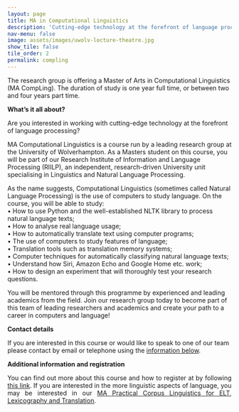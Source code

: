 ```yaml
---
layout: page
title: MA in Computational Linguistics   
description: 'Cutting-edge technology at the forefront of language processing'
nav-menu: false
image: assets/images/uwolv-lecture-theatre.jpg
show_tile: false 
tile_order: 2
permalink: compling
---
```


<p>The research group is offering a Master of Arts in Computational Linguistics (MA CompLing). The duration of study is one year full time, or between two and four years part time.</p>
<p><strong>What&#8217;s it all about?</strong></p>
<p>Are you interested in working with cutting-edge technology at the forefront of language processing?</p>
<p>MA Computational Linguistics is a course run by a leading research group at the University of Wolverhampton. As a Masters student on this course, you will be part of our Research Institute of Information and Language Processing (RIILP), an independent, research-driven University unit specialising in Linguistics and Natural Language Processing.</p>
<p>As the name suggests, Computational Linguistics (sometimes called Natural Language Processing) is the use of computers to study language. On the course, you will be able to study:<br />
• How to use Python and the well-established NLTK library to process natural language texts;<br />
• How to analyse real language usage;<br />
• How to automatically translate text using computer programs;<br />
• The use of computers to study features of language;<br />
• Translation tools such as translation memory systems;<br />
• Computer techniques for automatically classifying natural language texts;<br />
• Understand how Siri, Amazon Echo and Google Home etc. work;<br />
• How to design an experiment that will thoroughly test your research questions.</p>
<p>You will be mentored through this programme by experienced and leading academics from the field. Join our research group today to become part of this team of leading researchers and academics and create your path to a career in computers and language!</p>
<p><strong>Contact details</strong></p>
<p>If you are interested in this course or would like to speak to one of our team please contact by email or telephone using the <a href="#contact" class="scrolly">information below</a>.</p>
<p><strong>Additional information and registration</strong></p>
<p align="justify">You can find out more about this course and how to register at by following <a href="http://courses.wlv.ac.uk/course.asp?code=WL009P34UVD" target="_blank" rel="noopener noreferrer">this link</a>. If you are interested in the more linguistic aspects of language, you may be interested in our <a href="{{ site.url | relative_url }}/macorling/">MA Practical Corpus Linguistics for ELT, Lexicography and Translation</a>.</p>

